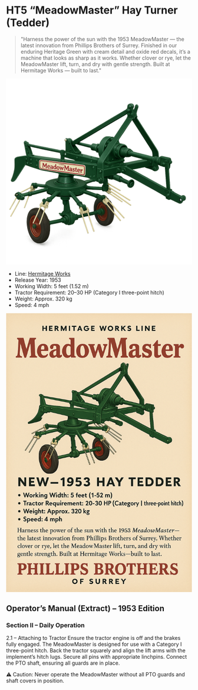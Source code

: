 # HT5 “MeadowMaster” Hay Turner (Tedder)

> "Harness the power of the sun with the 1953 MeadowMaster — the latest innovation from Phillips Brothers of Surrey. Finished in our enduring Heritage Green with cream detail and oxide red decals, it’s a machine that looks as sharp as it works. Whether clover or rye, let the MeadowMaster lift, turn, and dry with gentle strength. Built at Hermitage Works — built to last."

![HT5 MeadowMaster](HT5-MeadowMaster-HayTurner.png)

- Line: [Hermitage Works](../README.md#hermitage-line---traditional-craftsmanship-heritage-performance)
- Release Year: 1953
- Working Width: 5 feet (1.52 m)
- Tractor Requirement: 20–30 HP (Category I three-point hitch)
- Weight: Approx. 320 kg
- Speed: 4 mph

![Sales Poster](HT5-MeadowMaster-HayTurner-Sales.png)

## Operator’s Manual (Extract) – 1953 Edition

### Section II – Daily Operation
2.1 – Attaching to Tractor
Ensure the tractor engine is off and the brakes fully engaged. The MeadowMaster is designed for use with a Category I three-point hitch. Back the tractor squarely and align the lift arms with the implement’s hitch lugs. Secure all pins with appropriate linchpins. Connect the PTO shaft, ensuring all guards are in place.

⚠ Caution: Never operate the MeadowMaster without all PTO guards and shaft covers in position.
